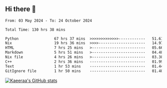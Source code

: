 ## Hi there 👋

<!--START_SECTION:waka-->

```txt
From: 03 May 2024 - To: 24 October 2024

Total Time: 130 hrs 38 mins

Python                67 hrs 37 mins  >>>>>>>>>>>>>------------   51.61 %
Nix                   19 hrs 36 mins  >>>>---------------------   14.97 %
HTML                  7 hrs 25 mins   >------------------------   05.66 %
Markdown              5 hrs 51 mins   >------------------------   04.48 %
Nix file              4 hrs 26 mins   >------------------------   03.38 %
C++                   2 hrs 36 mins   -------------------------   01.99 %
Text                  1 hr 53 mins    -------------------------   01.44 %
GitIgnore file        1 hr 50 mins    -------------------------   01.40 %
```

<!--END_SECTION:waka-->

[![Kaeeraa's GitHub stats](https://github-readme-stats.vercel.app/api?username=kaeeraa)](https://github.com/kaeeraa/github-readme-stats)
